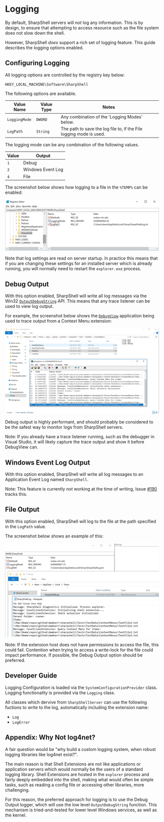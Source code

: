 # Logging

By default, SharpShell servers will *not* log any information. This is by design, to ensure that attempting to access resource such as the file system does not slow down the shell.

However, SharpShell *does* support a rich set of logging feature. This guide describes the logging options enabled.

## Configuring Logging

All logging options are controlled by the registry key below:

```
HKEY_LOCAL_MACHINE\Software\SharpShell
```

The following options are available.

| Value Name    | Value Type | Notes                                                               |
|---------------|------------|---------------------------------------------------------------------|
| `LoggingMode` | `DWORD`    | Any combination of the 'Logging Modes' below.                       |
| `LogPath`     | `String`   | The path to save the log file to, if the File logging mode is used. |

The logging mode can be any combination of the following values.

| Value | Output            |
|-------|-------------------|
| `1`   | Debug             |
| `2`   | Windows Event Log |
| `4`   | File              |

The screenshot below shows how logging to a file in the `%TEMP%` can be enabled:

![Screenshot: Registry Configured for File Logging](registry-configuration.png)

Note that log settings are read on server startup. In practice this means that if you are changing these settings for an installed server which is already running, you will normally need to restart the `explorer.exe` process.

## Debug Output

With this option enabled, SharpShell will write all log messages via the Win32 [`OutputDebugString`](https://msdn.microsoft.com/en-us/library/windows/desktop/aa363362(v=vs.85).aspx) API. This means that any trace listener can be used to view log output.

For example, the screenshot below shows the [`DebugView`](https://docs.microsoft.com/en-us/sysinternals/downloads/debugview) application being used to trace output from a Context Menu extension:

![Screenshot: Debug Output with DebugView](debug-output.png)

Debug output is highly performant, and should probably be considered to be the safest way to monitor logs from SharpShell servers.

Note: If you already have a trace listener running, such as the debugger in Visual Studio, it will likely capture the trace output and show it before DebugView can.

## Windows Event Log Output

With this option enabled, SharpShell will write all log messages to an Application Event Log named `SharpShell`.

Note: This feature is currently _not_ working at the time of writing, Issue [#190](https://github.com/dwmkerr/sharpshell/issues/190) tracks this.

## File Output

With this option enabled, SharpShell will log to the file at the path specified in the `LogPath` value.

The screenshot below shows an example of this:

![Screenshot: File Output](file-output.png)

Note: If the extension host does not have permissions to access the file, this could fail. Contention when trying to access a write-lock for the file could impact performance. If possible, the Debug Output option should be preferred.

## Developer Guide

Logging Configuration is loaded via the `SystemConfigurationProvider` class. Logging functionality is provided via the `Logging` class.

All classes which dervive from `SharpShellServer` can use the following fuctions to write to the log, automatically including the extension name:

- `Log`
- `LogError`

## Appendix: Why Not log4net?

A fair question would be "why build a custom logging system, when robust logging libraries like log4net exist?".

The main reason is that Shell Extensions are not like applications or application servers which would normally be the users of a standard logging library. Shell Extensions are hosted in the `explorer` process and fairly deeply embedded into the shell, making what would often be simple tasks, such as reading a config file or accessing other libraries, more challenging.

For this reason, the preferred approach for logging is to use the Debug Output logger, which will use the low level `OutputDebugString` function. This mechanism is tried-and-tested for lower level Windows services, as well as the kernel.
